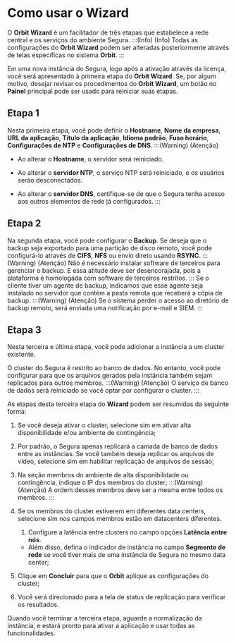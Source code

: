 # Como usar o Wizard

O **Orbit Wizard** é um facilitador de três etapas que estabelece a rede central e os serviços  do ambiente Segura.
:::(Info) (Info)
Todas as configurações do **Orbit Wizard** podem ser alteradas posteriormente através de telas específicas no sistema **Orbit**.
:::

Em uma nova instância do Segura, logo após a ativação através da licença, você será apresentado à primeira etapa do **Orbit Wizard**. Se, por algum motivo, desejar revisar os procedimentos do **Orbit Wizard**, um botão no **Painel** principal pode ser usado para reiniciar suas etapas.

## Etapa 1
Nesta primeira etapa, você pode definir o **Hostname**, **Nome da empresa**, **URL da aplicação**, **Título da aplicação**, **Idioma padrão**, **Fuso horário**, **Configurações de NTP** e **Configurações de DNS**.
:::(Warning) (Atenção)

* Ao alterar o **Hostname**, o servidor será reiniciado.

* Ao alterar o **servidor NTP**, o serviço NTP será reiniciado, e os usuários serão desconectados.

* Ao alterar o **servidor DNS**, certifique-se de que o Segura tenha acesso aos outros elementos de rede já configurados.
:::

## Etapa 2
Na segunda etapa, você pode configurar o **Backup**. Se deseja que o backup seja exportado para uma partição de disco remoto, você pode configurá-lo através de **CIFS**, **NFS** ou envio direto usando **RSYNC**.
:::(Warning) (Atenção)
Não é necessário instalar software de terceiros para gerenciar o backup. E essa atitude deve ser desencorajada, pois a plataforma é homologada com software de terceiros restritos.
:::
Se o cliente tiver um agente de backup, indicamos que esse agente seja instalado no servidor que contém a pasta remota que receberá a cópia de backup.
:::(Warning) (Atenção)
Se o sistema perder o acesso ao diretório de backup remoto, será enviada uma notificação por e-mail e SIEM.
:::

## Etapa 3
Nesta terceira e última etapa, você pode adicionar a instância a um cluster existente.

O cluster do Segura é restrito ao banco de dados. No entanto, você pode configurar para que os arquivos gerados pela instância também sejam replicados para outros membros.
:::(Warning) (Atenção)
O serviço de banco de dados será reiniciado se você optar por configurar o cluster.
:::

As etapas desta terceira etapa do **Wizard** podem ser resumidas da seguinte forma:

1. Se você deseja ativar o cluster, selecione sim em ativar alta disponibilidade e/ou ambiente de contingência;

1. Por padrão, o Segura apenas replicará a camada de banco de dados entre as instâncias. Se você também deseja replicar os arquivos de vídeo, selecione sim em habilitar replicação de arquivos de sessão;

1. Na seção membros do ambiente de alta disponibilidade ou contingência, indique o IP dos membros do cluster;
:::(Warning) (Atenção)
A ordem desses membros deve ser a mesma entre todos os membros.
:::

4. Se os membros do cluster estiverem em diferentes data centers, selecione sim nos campos membros estão em datacenters diferentes.
    1. Configure a latência entre clusters no campo opções **Latência entre nós**.
    * Além disso, defina o indicador de instância no campo **Segmento de rede** se você tiver mais de uma instância de Segura no mesmo data center;

1. Clique em **Concluir** para que o **Orbit** aplique as configurações do cluster;

1. Você será direcionado para a tela de status de replicação para verificar os resultados.

Quando você terminar a terceira etapa, aguarde a normalização da instância, e estará pronto para ativar a aplicação e usar todas as funcionalidades.
